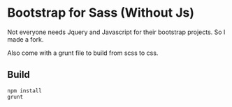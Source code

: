 # Bootstrap for Sass (Without Js)

Not everyone needs Jquery and Javascript for their bootstrap projects. So I made a fork.

Also come with a grunt file to build from scss to css.


## Build

	npm install
	grunt





